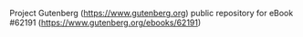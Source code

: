 Project Gutenberg (https://www.gutenberg.org) public repository for eBook #62191 (https://www.gutenberg.org/ebooks/62191)
